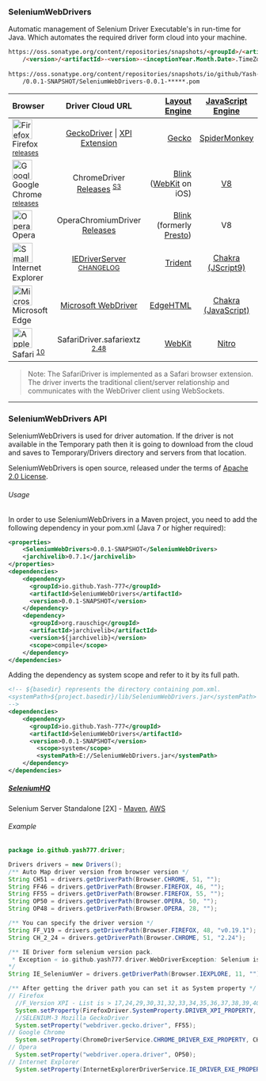 ### SeleniumWebDrivers
Automatic management of Selenium Driver Executable's in run-time for Java. Which automates the required driver form cloud into your machine.


```html
https://oss.sonatype.org/content/repositories/snapshots/<groupId>/<artifactId>
    /<version>/<artifactId>-<version>-<inceptionYear.Month.Date>.TimeZone.pom
    
https://oss.sonatype.org/content/repositories/snapshots/io/github/Yash-777/SeleniumWebDrivers
    /0.0.1-SNAPSHOT/SeleniumWebDrivers-0.0.1-*****.pom
```


|   Browser   | Driver Cloud URL |  [Layout Engine](https://en.wikipedia.org/wiki/Web_browser_engine)  |   [JavaScript Engine](https://en.wikipedia.org/wiki/JavaScript_engine)  |
|  :---  |  :---:  |  ---:  |  :---:  |
| <img alt="Firefox Logo, 2017.svg" src="https://upload.wikimedia.org/wikipedia/commons/thumb/6/67/Firefox_Logo%2C_2017.svg/64px-Firefox_Logo%2C_2017.svg.png" width="40" height="40" > Firefox <sup>[releases](http://ftp.mozilla.org/pub/firefox/releases/)</sup> | [GeckoDriver](https://github.com/mozilla/geckodriver/releases) \| [XPI Extension](https://github.com/Yash-777/SeleniumDrives/raw/master/py/selenium/webdriver/firefox/) | [Gecko](https://en.wikipedia.org/wiki/Gecko_(software)) | [SpiderMonkey](https://en.wikipedia.org/wiki/SpiderMonkey) |
| <img alt="Google Chrome icon (September 2014).svg" src="https://upload.wikimedia.org/wikipedia/commons/thumb/a/a5/Google_Chrome_icon_%28September_2014%29.svg/64px-Google_Chrome_icon_%28September_2014%29.svg.png" width="40" height="40"> Google Chrome <sup>[releases](https://www.slimjet.com/chrome/google-chrome-old-version.php)</sup> | ChromeDriver [Releases](http://chromedriver.storage.googleapis.com/index.html) <sup>[S3](http://chromedriver.storage.googleapis.com)</sup> | [Blink](https://en.wikipedia.org/wiki/Blink_(web_engine)) ([WebKit](https://en.wikipedia.org/wiki/WebKit) on iOS) | [V8](https://en.wikipedia.org/wiki/Chrome_V8) |
| <img alt="Opera 2015 icon.svg" src="https://upload.wikimedia.org/wikipedia/commons/thumb/4/49/Opera_2015_icon.svg/64px-Opera_2015_icon.svg.png" width="40" height="40"> Opera | OperaChromiumDriver [Releases](https://github.com/operasoftware/operachromiumdriver/releases) | [Blink](https://en.wikipedia.org/wiki/Blink_(web_engine)) (formerly [Presto](https://en.wikipedia.org/wiki/Presto_(layout_engine))) | V8 |
| <img alt="Small &quot;e&quot; letter with a blue aureola" src="https://upload.wikimedia.org/wikipedia/commons/thumb/1/18/Internet_Explorer_10%2B11_logo.svg/65px-Internet_Explorer_10%2B11_logo.svg.png" width="41" height="40"> Internet Explorer |  [IEDriverServer](http://selenium-release.storage.googleapis.com) <sup>[CHANGELOG](https://raw.githubusercontent.com/SeleniumHQ/selenium/master/cpp/iedriverserver/CHANGELOG)</sup> | [Trident](https://en.wikipedia.org/wiki/Trident_(layout_engine)) | [Chakra (JScript9)](https://en.wikipedia.org/wiki/Chakra_(JScript_engine)) |
| <img alt="Microsoft Edge logo.svg" src="https://upload.wikimedia.org/wikipedia/commons/thumb/d/d6/Microsoft_Edge_logo.svg/60px-Microsoft_Edge_logo.svg.png" width="40" height="40"> Microsoft Edge | [Microsoft WebDriver](https://developer.microsoft.com/en-us/microsoft-edge/tools/webdriver) | [EdgeHTML](https://en.wikipedia.org/wiki/EdgeHTML) | [Chakra (JavaScript)](https://en.wikipedia.org/wiki/Chakra_(JScript_engine)) |
| <img alt="Apple Safari 8.0 Icon" src="https://upload.wikimedia.org/wikipedia/en/6/61/Apple_Safari.png" width="40" height="40"> Safari <sup>[10](https://webkit.org/blog/6900/webdriver-support-in-safari-10/)</sup> | SafariDriver.safariextz <sup>[2.48](http://selenium-release.storage.googleapis.com/index.html?path=2.48/)</sup> | [WebKit](https://en.wikipedia.org/wiki/WebKit) | [Nitro](https://en.wikipedia.org/wiki/WebKit#JavaScriptCore) |

> Note: The SafariDriver is implemented as a Safari browser extension. The driver inverts the traditional client/server relationship and communicates with the WebDriver client using WebSockets.

-----

### SeleniumWebDrivers API

SeleniumWebDrivers is used for driver automation. If the driver is not available in the Temporary path then it is going to download from the cloud and saves to Temporary/Drivers directory and servers from that location. 

SeleniumWebDrivers is open source, released under the terms of [Apache 2.0 License](http://www.apache.org/licenses/LICENSE-2.0).

###### Usage

In order to use SeleniumWebDrivers in a Maven project, you need to add the following dependency in your pom.xml (Java 7 or higher required):

```xml
<properties>
	<SeleniumWebDrivers>0.0.1-SNAPSHOT</SeleniumWebDrivers>
	<jarchivelib>0.7.1</jarchivelib>
</properties>
<dependencies>
	<dependency>
	  <groupId>io.github.Yash-777</groupId>
	  <artifactId>SeleniumWebDrivers</artifactId>
	  <version>0.0.1-SNAPSHOT</version>
	</dependency>
	<dependency>
	  <groupId>org.rauschig</groupId>
	  <artifactId>jarchivelib</artifactId>
	  <version>${jarchivelib}</version>
	  <scope>compile</scope>
	</dependency>
</dependencies>
```

Adding the dependency as system scope and refer to it by its full path.

```xml
<!-- ${basedir} represents the directory containing pom.xml.
<systemPath>${project.basedir}/lib/SeleniumWebDrivers.jar</systemPath>
-->
<dependencies>
	<dependency>
	  <groupId>io.github.Yash-777</groupId>
	  <artifactId>SeleniumWebDrivers</artifactId>
	  <version>0.0.1-SNAPSHOT</version>
	    <scope>system</scope>
	    <systemPath>E://SeleniumWebDrivers.jar</systemPath>
	</dependency>
</dependencies>
```

##### [SeleniumHQ](https://www.seleniumhq.org/download/)

Selenium Server Standalone [2X] - [Maven](https://mvnrepository.com/artifact/org.seleniumhq.selenium/selenium-server-standalone), [AWS](http://selenium-release.storage.googleapis.com)

###### Example

```java
package io.github.yash777.driver;

Drivers drivers = new Drivers();
/** Auto Map driver version from browser version */
String CH51 = drivers.getDriverPath(Browser.CHROME, 51, "");
String FF46 = drivers.getDriverPath(Browser.FIREFOX, 46, "");
String FF55 = drivers.getDriverPath(Browser.FIREFOX, 55, "");
String OP50 = drivers.getDriverPath(Browser.OPERA, 50, "");
String OP48 = drivers.getDriverPath(Browser.OPERA, 28, "");

/** You can specify the driver version */
String FF_V19 = drivers.getDriverPath(Browser.FIREFOX, 48, "v0.19.1");
String CH_2_24 = drivers.getDriverPath(Browser.CHROME, 51, "2.24");

/** IE Driver form selenium version pack.
 * Exception « io.github.yash777.driver.WebDriverException: Selenium is not added to your project build path.
*/
String IE_SeleniumVer = drivers.getDriverPath(Browser.IEXPLORE, 11, "");

/** After getting the driver path you can set it as System property */
// Firefox
  //F_Version XPI - List is > 17,24,29,30,31,32,33,34,35,36,37,38,39,40,41,42,43,44,45,46,47.
  System.setProperty(FirefoxDriver.SystemProperty.DRIVER_XPI_PROPERTY, FF46);
  //SELENIUM-3 Mozilla GeckoDriver
  System.setProperty("webdriver.gecko.driver", FF55);
// Google Chrome
  System.setProperty(ChromeDriverService.CHROME_DRIVER_EXE_PROPERTY, CH51);
// Opera  
  System.setProperty("webdriver.opera.driver", OP50);
// Internet Explorer
  System.setProperty(InternetExplorerDriverService.IE_DRIVER_EXE_PROPERTY, IE_SeleniumVer);  
```
